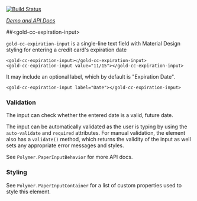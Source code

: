 
<!---

This README is automatically generated from the comments in these files:
date-input.html  date-validator.html  gold-cc-expiration-input.html

Edit those files, and our readme bot will duplicate them over here!
Edit this file, and the bot will squash your changes :)

-->

[![Build Status](https://travis-ci.org/PolymerElements/gold-cc-expiration-input.svg?branch=master)](https://travis-ci.org/PolymerElements/gold-cc-expiration-input)

_[Demo and API Docs](https://elements.polymer-project.org/elements/gold-cc-expiration-input)_


##&lt;gold-cc-expiration-input&gt;


`gold-cc-expiration-input` is a  single-line text field with Material Design styling
for entering a credit card's expiration date

    <gold-cc-expiration-input></gold-cc-expiration-input>
    <gold-cc-expiration-input value="11/15"></gold-cc-expiration-input>

It may include an optional label, which by default is "Expiration Date".

    <gold-cc-expiration-input label="Date"></gold-cc-expiration-input>


### Validation

The input can check whether the entered date is a valid, future date.

The input can be automatically validated as the user is typing by using
the `auto-validate` and `required` attributes. For manual validation, the
element also has a `validate()` method, which returns the validity of the
input as well sets any appropriate error messages and styles.

See `Polymer.PaperInputBehavior` for more API docs.

### Styling

See `Polymer.PaperInputContainer` for a list of custom properties used to
style this element.



<!-- No docs for <date-input> found. -->

<!-- No docs for <date-validator> found. -->
